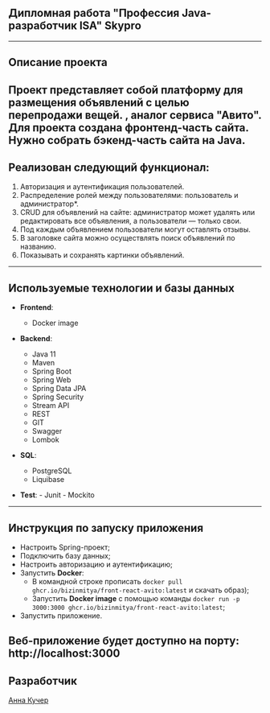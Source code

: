 

## Дипломная работа "Профессия Java-разработчик ISA" Skypro ##
___
## Описание проекта ##

Проект представляет собой платформу для размещения объявлений с целью перепродажи вещей. , аналог сервиса "Авито".
Для проекта создана фронтенд-часть сайта.
Нужно собрать бэкенд-часть сайта на Java.
---
## Реализован следующий функционал: ##
1. Авторизация и аутентификация пользователей.
2. Распределение ролей между пользователями: пользователь и администратор*.
3. CRUD для объявлений на сайте: администратор может удалять или редактировать все объявления, а пользователи — только свои. 
4. Под каждым объявлением пользователи могут оставлять отзывы.
5. В заголовке сайта можно осуществлять поиск объявлений по названию.
6. Показывать и сохранять картинки объявлений.
---
## Используемые технологии и базы данных ##
* **Frontend**:
    - Docker image
  

* **Backend**:
  - Java 11
  - Maven
  - Spring Boot
  - Spring Web
  - Spring Data JPA
  - Spring Security
  - Stream API
  - REST
  - GIT
  - Swagger
  - Lombok
* **SQL**:
    - PostgreSQL
    - Liquibase
* **Test**:
      - Junit
      - Mockito
---
## Инструкция по запуску приложения ##

* Настроить Spring-проект;
* Подключить базу данных;
* Настроить авторизацию и аутентификацию;
* Запустить **Docker**:
    - В командной строке прописать ```docker pull ghcr.io/bizinmitya/front-react-avito:latest``` и скачать образ);
    - Запустить **Docker image** с помощью команды ```docker run -p 3000:3000 ghcr.io/bizinmitya/front-react-avito:latest```;
* Запустить приложение.

Веб-приложение будет доступно на порту: http://localhost:3000
---
## Разработчик ##
[Анна Кучер](https://github.com/Rexth-ru)

